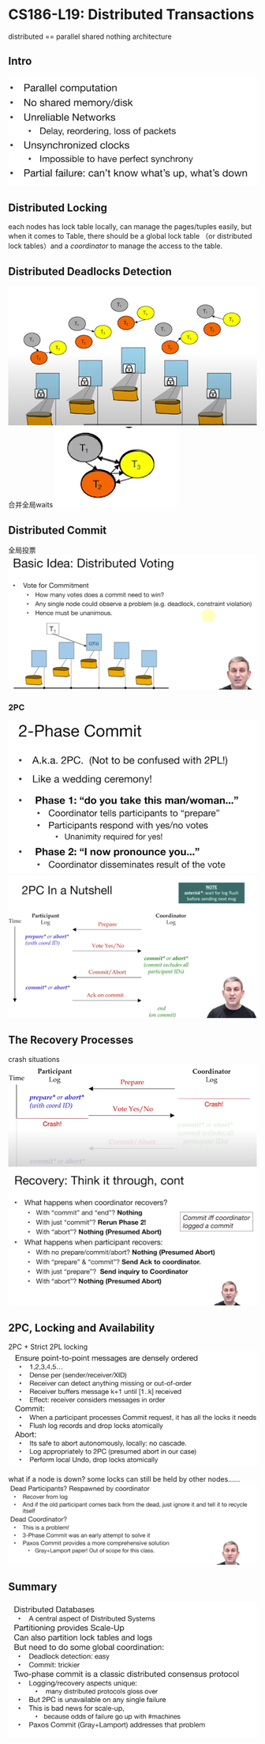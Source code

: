 # CS186-L19:  Distributed Transactions


distributed == parallel shared nothing architecture

## Intro
![alt text](image.png)

## Distributed Locking
each nodes has lock table locally, can manage the pages/tuples easily, but when it comes to Table, there should be a global lock table （or distributed lock tables）and a *coordinator* to manage the access to the table.

## Distributed Deadlocks Detection
![alt text](image-1.png)
合并全局waits
![alt text](image-2.png)

## Distributed Commit
全局投票
![alt text](image-3.png)
### 2PC
![alt text](image-4.png)
![alt text](image-5.png)

## The Recovery Processes
crash situations
![alt text](image-7.png)
![alt text](image-6.png)

##  2PC, Locking and Availability

2PC + Strict 2PL locking
![alt text](image-8.png)

what if a node is down? some locks can still be held by other nodes......
![alt text](image-9.png)

## Summary
![alt text](image-10.png)
